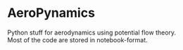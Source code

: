 # AeroPynamics
Python stuff for aerodynamics using potential flow theory.  
Most of the code are stored in notebook-format.
